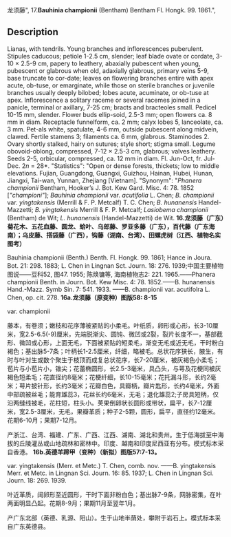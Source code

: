 龙须藤",
17.**Bauhinia championii** (Bentham) Bentham Fl. Hongk. 99. 1861.",

## Description
Lianas, with tendrils. Young branches and inflorescences puberulent. Stipules caducous; petiole 1-2.5 cm, slender; leaf blade ovate or cordate, 3-10 × 2.5-9 cm, papery to leathery, abaxially pubescent when young, pubescent or glabrous when old, adaxially glabrous, primary veins 5-9, base truncate to cor-date; leaves on flowering branches entire with apex acute, ob-tuse, or emarginate, while those on sterile branches or juvenile branches usually deeply bilobed; lobes acute, acuminate, or ob-tuse at apex. Inflorescence a solitary raceme or several racemes joined in a panicle, terminal or axillary, 7-25 cm; bracts and bracteoles small. Pedicel 10-15 mm, slender. Flower buds ellip-soid, 2.5-3 mm; open flowers ca. 8 mm in diam. Receptacle funnelform, ca. 2 mm; calyx lobes 5, lanceolate, ca. 3 mm. Pet-als white, spatulate, 4-6 mm, outside pubescent along midvein, clawed. Fertile stamens 3; filaments ca. 6 mm, glabrous. Staminodes 2. Ovary shortly stalked, hairy on sutures; style short; stigma small. Legume obovoid-oblong, compressed, 7-12 × 2.5-3 cm, glabrous; valves leathery. Seeds 2-5, orbicular, compressed, ca. 12 mm in diam. Fl. Jun-Oct, fr. Jul-Dec. 2*n* = 28*.
  "Statistics": "Open or dense forests, thickets; low to middle elevations. Fujian, Guangdong, Guangxi, Guizhou, Hainan, Hubei, Hunan, Jiangxi, Tai-wan, Yunnan, Zhejiang [Vietnam].
  "Synonym": "*Phanera championii* Bentham, Hooker’s J. Bot. Kew Gard. Misc. 4: 78. 1852 [*\"championi\"*]; *Bauhinia championii* var. *acutifolia* L. Chen; *B. championii* var. *yingtakensis* (Merrill &amp; F. P. Metcalf) T. C. Chen; *B. hunanensis* Handel-Mazzetti; *B. yingtakensis* Merrill &amp; F. P. Metcalf; *Lasiobema championii* (Bentham) de Wit; *L. hunanensis* (Handel-Mazzetti) de Wit.
**16.龙须藤（广东）菊花木、五花血藤、圆龙、蛤叶、乌郎藤、罗亚多藤（广东），百代藤（广东海南）；乌皮藤、搭袋藤（广西），钩藤（湖南、台湾）、田螺虎树（江西、植物名实图考）**

Bauhinia championii (Benth.) Benth. Fl. Hongk. 99. 1861; Hance in Joura. Bot. 21: 298. 1883; L. Chen in Lingnan Sct. Journ. 18: 276. 1939;中国主要植物图说——豆科52, 图47. 1955; 陈焕镛等, 海南植物志2: 221. 1965.——Phanera championii Benth. in Journ. Bot. Kew Misc. 4: 78. 1852.——B. hunanensis Hand.-Mazz. Symb Sin. 7: 541. 1933. ——B. championii var. acutifolra L. Chen, op. cit. 278.
**16a.龙须藤（原变种）图版58: 8-15**

var. championii

藤本，有卷须；嫩枝和花序薄被紧贴的小柔毛。叶纸质，卵形或心形，长3-10厘米，宽2.5-6.5(-9)厘米，先端锐渐尖、圆钝、微凹或2裂，裂片长度不一，基部截形、微凹或心形，上面无毛，下面被紧贴的短柔毛，渐变无毛或近无毛，干时粉白褐色；基出脉5-7条；叶柄长1-2.5厘米，纤细，略被毛。总状花序狭长，腋生，有时与叶对生或数个聚生于枝顶而成复总状花序，长7-20厘米，被灰褐色小柔毛；苞片与小苞片小，锥尖；花蕾椭圆形，长2.5-3毫米，具凸头，与萼及花梗同被灰褐色短柔毛；花直径约8毫米；花梗纤细，长10-15毫米；花托漏斗形，长约2毫米；萼片披针形，长约3毫米；花瓣白色，具瓣柄，瓣片匙形，长约4毫米，外面中部疏被丝毛；能育雄蕊3，花丝长约6毫米，无毛；退化雄蕊2;子房具短柄，仅沿两缝线被毛，花柱短，柱头小。荚果倒卵状长圆形或带状，扁平，长7-12厘米，宽2.5-3厘米，无毛，果瓣革质；种子2-5颗，圆形，扁平，直径约12毫米。花期6-10月；果期7-12月。

产浙江、台湾、福建、广东、广西、江西、湖南、湖北和贵州。生于低海拔至中海拔的丘陵灌丛或山地疏林和密林中。印度、越南和印度尼西亚有分布。模式标本采自香港。
**16b.英德羊蹄甲（变种）（新拟）图版57:7-13。**

var. yingtakensis (Merr. et Metc.) T. Chen, comb. nov. ——B. yingtakensis Merr. et Metc. in Lingnan Sci. Journ. 16: 85. 1937; L. Chen in Lingnan Sci. Journ. 18: 269. 1939.

叶近革质，阔卵形至近圆形，干时下面非粉白色；基出脉7-9条，网脉密集，在叶两面明显凸起。花期8-9月；果期11月至翌年1月。

产广东北部（英德、乳源、阳山）。生于山地半荫处，攀附于岩石上。模式标本采自广东英德县。
